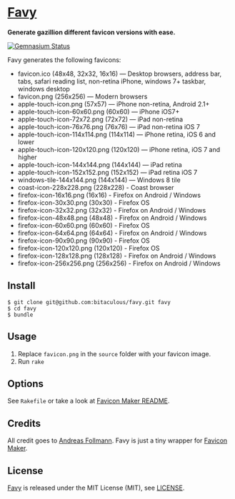 [Favy](http://bitaculous.github.io/favy "Generate gazillion different favicon versions with ease.")
===================================================================================================

**Generate gazillion different favicon versions with ease.**

[![Gemnasium Status](https://gemnasium.com/bitaculous/favy.svg)](https://gemnasium.com/bitaculous/favy)

Favy generates the following favicons:

* favicon.ico (48x48, 32x32, 16x16) — Desktop browsers, address bar, tabs, safari reading list, non-retina iPhone, windows 7+ taskbar, windows desktop
* favicon.png (256x256) — Modern browsers
* apple-touch-icon.png (57x57) — iPhone non-retina, Android 2.1+
* apple-touch-icon-60x60.png (60x60) — iPhone iOS7+
* apple-touch-icon-72x72.png (72x72) — iPad non-retina
* apple-touch-icon-76x76.png (76x76) — iPad non-retina iOS 7
* apple-touch-icon-114x114.png (114x114) — iPhone retina, iOS 6 and lower
* apple-touch-icon-120x120.png (120x120) — iPhone retina, iOS 7 and higher
* apple-touch-icon-144x144.png (144x144) — iPad retina
* apple-touch-icon-152x152.png (152x152) — iPad retina iOS 7
* windows-tile-144x144.png (144x144) — Windows 8 tile
* coast-icon-228x228.png (228x228) - Coast browser
* firefox-icon-16x16.png (16x16) - Firefox on Android / Windows
* firefox-icon-30x30.png (30x30) - Firefox OS
* firefox-icon-32x32.png (32x32) - Firefox on Android / Windows
* firefox-icon-48x48.png (48x48) - Firefox on Android / Windows
* firefox-icon-60x60.png (60x60) - Firefox OS
* firefox-icon-64x64.png (64x64) - Firefox on Android / Windows
* firefox-icon-90x90.png (90x90) - Firefox OS
* firefox-icon-120x120.png (120x120) - Firefox OS
* firefox-icon-128x128.png (128x128) - Firefox on Android / Windows
* firefox-icon-256x256.png (256x256) - Firefox on Android / Windows

Install
-------

    $ git clone git@github.com:bitaculous/favy.git favy
    $ cd favy
    $ bundle

Usage
-----

1. Replace `favicon.png` in the `source` folder with your favicon image.
2. Run `rake`

Options
-------

See `Rakefile` or take a look at [Favicon Maker README](https://github.com/follmann/favicon_maker/blob/master/README.md "Favicon Maker README").

Credits
-------

All credit goes to [Andreas Follmann](https://github.com/follmann "Andreas Follmann"). Favy is just a tiny wrapper for
[Favicon Maker](https://github.com/follmann/favicon_maker "Favicon Maker").

License
-------

[Favy](http://bitaculous.github.io/favy "Generate gazillion different favicon versions with ease.") is released under
the MIT License (MIT), see [LICENSE](https://raw.githubusercontent.com/bitaculous/favy/master/LICENSE "License").